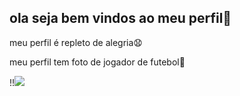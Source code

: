 ## ola seja bem vindos ao meu perfil🖤

meu perfil é repleto de alegria😧

meu perfil tem foto de jogador de futebol🎱

!!![](https://media1.tenor.com/m/tEuL6o_d72gAAAAC/zerosgifs.gif)

